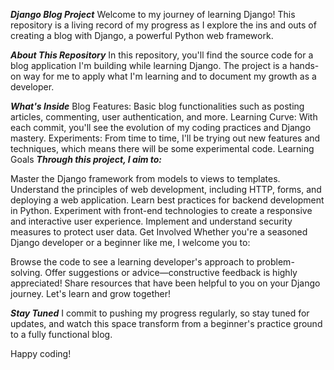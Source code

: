 ***Django Blog Project***
Welcome to my journey of learning Django! This repository is a living record of my progress as I explore the ins and outs of creating a blog with Django, a powerful Python web framework.

***About This Repository***
In this repository, you'll find the source code for a blog application I'm building while learning Django. The project is a hands-on way for me to apply what I'm learning and to document my growth as a developer.

***What's Inside***
Blog Features: Basic blog functionalities such as posting articles, commenting, user authentication, and more.
Learning Curve: With each commit, you'll see the evolution of my coding practices and Django mastery.
Experiments: From time to time, I'll be trying out new features and techniques, which means there will be some experimental code.
Learning Goals
***Through this project, I aim to:***

Master the Django framework from models to views to templates.
Understand the principles of web development, including HTTP, forms, and deploying a web application.
Learn best practices for backend development in Python.
Experiment with front-end technologies to create a responsive and interactive user experience.
Implement and understand security measures to protect user data.
Get Involved
Whether you're a seasoned Django developer or a beginner like me, I welcome you to:

Browse the code to see a learning developer's approach to problem-solving.
Offer suggestions or advice—constructive feedback is highly appreciated!
Share resources that have been helpful to you on your Django journey.
Let's learn and grow together!

***Stay Tuned***
I commit to pushing my progress regularly, so stay tuned for updates, and watch this space transform from a beginner's practice ground to a fully functional blog.

Happy coding!


